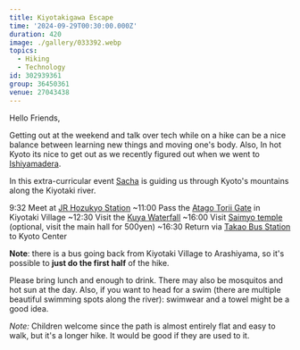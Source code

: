 ```yaml
---
title: Kiyotakigawa Escape
time: '2024-09-29T00:30:00.000Z'
duration: 420
image: ./gallery/033392.webp
topics:
  - Hiking
  - Technology
id: 302939361
group: 36450361
venue: 27043438
---
```


Hello Friends,

Getting out at the weekend and talk over tech while on a hike can be a nice balance between learning new things and moving one's body. Also, In hot Kyoto its nice to get out as we recently figured out when we went to [Ishiyamadera](https://www.meetup.com/kyoto-web-designers-and-developers-meetup/events/302842348/).

In this extra-curricular event [Sacha](https://sachagreif.com/) is guiding us through Kyoto's mountains along the Kiyotaki river.

9:32 Meet at [JR Hozukyo Station](https://maps.app.goo.gl/nbDJYZD5nUHVEm9n9)
\~11:00 Pass the [Atago Torii Gate](https://maps.app.goo.gl/Dxb933ZpopJtn6Jm8) in Kiyotaki Village
\~12:30 Visit the [Kuya Waterfall](https://maps.app.goo.gl/G9YkJjtxryiaX96i7)
\~16:00 Visit [Saimyo temple](https://maps.app.goo.gl/KsDUTLFNJwPLahUa7) (optional, visit the main hall for 500yen)
\~16:30 Return via [Takao Bus Station](https://maps.app.goo.gl/CJmjpmEuPGVs6n8X6) to Kyoto Center

**Note**: there is a bus going back from Kiyotaki Village to Arashiyama, so it's possible to **just do the first half** of the hike.

Please bring lunch and enough to drink. There may also be mosquitos and hot sun at the day. Also, if you want to head for a swim (there are multiple beautiful swimming spots along the river): swimwear and a towel might be a good idea.

*Note:* Children welcome since the path is almost entirely flat and easy to walk, but it's a longer hike. It would be good if they are used to it.
